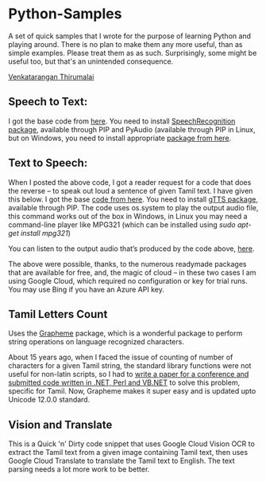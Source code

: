 # Python-Samples

A set of quick samples that I wrote for the purpose of learning Python and playing around. There is no plan to make them any more useful, than as simple examples. Please treat them as as such. Surprisingly, some might be useful too, but that's an unintended consequence. 

[Venkatarangan Thirumalai](https://tncv.me)

## Speech to Text: ##
I got the base code from [here](https://medium.com/@rahulvaish/speech-to-text-python-77b510f06de). You need to install [SpeechRecognition package](https://www.lfd.uci.edu/~gohlke/pythonlibs/#pyaudio), available through PIP and PyAudio (available through PIP in Linux, but on Windows, you need to install appropriate [package from here](https://www.lfd.uci.edu/~gohlke/pythonlibs/#pyaudio).

## Text to Speech: ##
When I posted the above code, I got a reader request for a code that does the reverse – to speak out loud a sentence of given Tamil text. I have given this below. I got the base [code from here](https://www.thecrazyprogrammer.com/2018/05/python-text-to-speech.html). You need to install [gTTS package](https://gtts.readthedocs.io/en/latest/module.html#languages-gtts-lang), available through PIP. The code uses os.system to play the output audio file, this command works out of the box in Windows, in Linux you may need a command-line player like MPG321 (which can be installed using *sudo apt-get install mpg321*)

You can listen to the output audio that’s produced by the code above, [here](https://soundcloud.com/venkatarangan-thirumalai/tamil-first-fivee-of-athisudi). 

The above were possible, thanks, to the numerous readymade packages that are available for free, and, the magic of cloud – in these two cases I am using Google Cloud, which required no configuration or key for trial runs. You may use Bing if you have an Azure API key.

## Tamil Letters Count ##
Uses the [Grapheme](https://github.com/alvinlindstam/grapheme) package, which is a wonderful package to perform string operations on language recognized characters. 

About 15 years ago, when I faced the issue of counting of number of characters for a given Tamil string, the standard library functions were not useful for non-latin scripts, so  I had to [write a paper for a conference and submitted code written in .NET, Perl and VB.NET](https://venkatarangan.com/blog/2004/12/counting-letters-in-an-unicode-string/) to solve this problem, specific for Tamil. Now, Grapheme makes it super easy and is updated upto Unicode 12.0.0 standard. 


## Vision and Translate ## 

This is a Quick 'n' Dirty code snippet that uses Google Cloud Vision OCR to extract the Tamil text from a given image containing Tamil text, then uses Google Cloud Translate to translate the Tamil text to English. The text parsing needs a lot more work to be better. 



